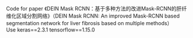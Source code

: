 Code for paper 《DEIN Mask RCNN：基于多种方法的改进Mask-RCNN的肝纤维化区域分割网络》（DEIN Mask RCNN: An improved Mask-RCNN based segmentation network for liver fibrosis based on multiple methods）  
Use keras==2.3.1 tensorflow==1.15.0
